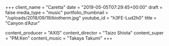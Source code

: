 +++
client_name = "Caretta"
date = "2019-05-05T07:29:45+00:00"
draft = false
media_type = "music"
portfolio_thumbnail = "/uploads/2018/09/19/biotherm.jpg"
youtube_id = "h3FE-Lud2h0"
title = "Canyon d’Azur"

content_producer = "AXIS"
content_director = "Taizo Shiota"
content_super = "PM.Ken"
content_music = "Takaya Takumi"
+++
